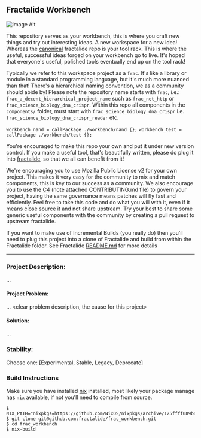 ## Fractalide Workbench

![Image Alt](https://www.woodgears.ca/workshop/jacques/004.jpg)

This repository serves as your workbench, this is where you craft new things and try out interesting ideas. A new workspace for a new idea!
Whereas the [canonical](https://github.com/fractalide/fractalide) fractalide repo is your tool rack. This is where the useful, successful ideas forged on your workbench go to live. It's hoped that everyone's useful, polished tools eventually end up on the tool rack!

Typically we refer to this workspace project as a `frac`. It's like a library or module in a standard programming language, but it's much more nuanced than that! There's a hierarchical naming convention, we as a community should abide by! Please note the repository name starts with `frac`, i.e.: `frac_a_decent_hierarchical_project_name` such as `frac_net_http` or `frac_science_biology_dna_crispr`. Within this repo all components in the `components/` folder, must start with `frac_science_biology_dna_crispr` i.e. `frac_science_biology_dna_crispr_reader` etc.

`workbench_nand = callPackage ./workbench/nand {};`
`workbench_test = callPackage ./workbench/test {};`

You're encouraged to make this repo your own and put it under new version control. If you make a useful tool, that's beautifully written, please do plug it into [fractalide](https://github.com/fractalide/fractalide/blob/master/components/example/wrangle/default.nix#L8-L15), so that we all can benefit from it!

We're encouraging you to use Mozilla Public License v2 for your own project. This makes it very easy for the community to mix and match components, this is key to our success as a community.
We also encourage you to use the [C4](CONTRIBUTING.md) (note attached CONTRIBUTING.md file) to govern your project, having the same governance means patches will fly fast and efficiently. Feel free to take this code and do what you will with it, even if it means close source it and not share upstream. Try your best to share some generic useful components with the community by creating a pull request to upstream fractalide.

If you want to make use of Incremental Builds (you really do) then you'll need to plug this project into a clone of Fractalide and build from within the Fractalide folder. See Fractalide [README.md](https://github.com/fractalide/fractalide) for more details

---

### Project Description:
... <describe your project>
#### Project Problem:
... <clear problem description, the cause for this project>
#### Solution:
... <describe solution your project has taken>
### Stability:
Choose one:
[Experimental, Stable, Legacy, Deprecate]

### Build Instructions
Make sure you have installed [nix](https://nixos.org/nix) installed, most likely your package manage has `nix` available, if not you'll need to compile from source.
```
$ NIX_PATH="nixpkgs=https://github.com/NixOS/nixpkgs/archive/125ffff089b6bd360c82cf986d8cc9b17fc2e8ac.tar.gz:fractalide=https://github.com/fractalide/fractalide/archive/master.tar.gz"
$ git clone git@github.com:fractalide/frac_workbench.git
$ cd frac_workbench
$ nix-build
```
